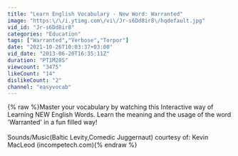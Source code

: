 ```yaml
---
title: "Learn English Vocabulary - New Word: Warranted"
image: "https:\/\/i.ytimg.com\/vi\/Jr-s6Dd8ir8\/hqdefault.jpg"
vid_id: "Jr-s6Dd8ir8"
categories: "Education"
tags: ["Warranted","Verbose","Torpor"]
date: "2021-10-26T10:03:37+03:00"
vid_date: "2013-06-20T16:35:11Z"
duration: "PT1M28S"
viewcount: "3475"
likeCount: "14"
dislikeCount: "2"
channel: "easyvocab"
---
```

{% raw %}Master your vocabulary by watching this Interactive way of Learning NEW English Words. Learn the meaning and the usage of the word 'Warranted' in a fun filled way!<br /><br />Sounds/Music(Baltic Levity,Comedic Juggernaut) courtesy of: Kevin MacLeod (incompetech.com){% endraw %}

